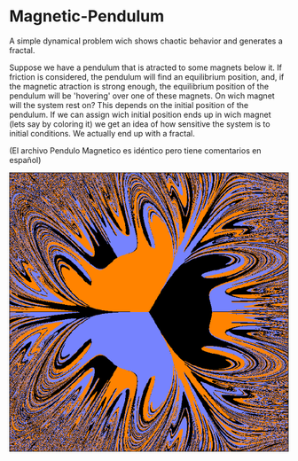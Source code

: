 # Magnetic-Pendulum
A simple dynamical problem wich shows chaotic behavior and generates a fractal.

Suppose we have a pendulum that is atracted to some magnets below it. If friction is considered, the pendulum will find an equilibrium position, and, if the magnetic atraction is strong enough, the equilibrium position of the pendulum will be 'hovering' over one of these magnets. 
On wich magnet will the system rest on? This depends on the initial position of the pendulum.
If we can assign wich initial position ends up in wich magnet (lets say by coloring it) we get an idea of how sensitive the system is to initial conditions.
We actually end up with a fractal.

(El archivo Pendulo Magnetico es idéntico pero tiene comentarios en español)

![MagneticPendulumBasinOfAtraction](https://github.com/NicolasAmado/Magnetic-Pendulum/blob/main/MagPend.png)
